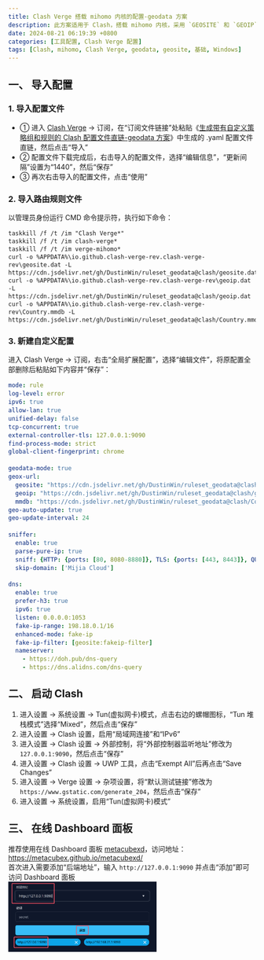 ```yaml
---
title: Clash Verge 搭载 mihomo 内核的配置-geodata 方案
description: 此方案适用于 Clash，搭载 mihomo 内核，采用 `GEOSITE` 和 `GEOIP` 规则搭配 geosite.dat 和 geoip.dat（或 Country.mmdb）路由规则文件
date: 2024-08-21 06:19:39 +0800
categories: [工具配置, Clash Verge 配置]
tags: [Clash, mihomo, Clash Verge, geodata, geosite, 基础, Windows]
---
```


## 一、 导入配置
### 1. 导入配置文件
- ① 进入 [Clash Verge](https://github.com/clash-verge-rev/clash-verge-rev) -> 订阅，在“订阅文件链接”处粘贴《[生成带有自定义策略组和规则的 Clash 配置文件直链-geodata 方案](https://proxy-tutorials.dustinwin.top/posts/link-clash-geodata)》中生成的 .yaml 配置文件直链，然后点击“导入”
- ② 配置文件下载完成后，右击导入的配置文件，选择“编辑信息”，“更新间隔”设置为“1440”，然后“保存”
- ③ 再次右击导入的配置文件，点击“使用”

### 2. 导入路由规则文件
以管理员身份运行 CMD 命令提示符，执行如下命令：

```shell
taskkill /f /t /im "Clash Verge*"
taskkill /f /t /im clash-verge*
taskkill /f /t /im verge-mihomo*
curl -o %APPDATA%\io.github.clash-verge-rev.clash-verge-rev\geosite.dat -L https://cdn.jsdelivr.net/gh/DustinWin/ruleset_geodata@clash/geosite.dat
curl -o %APPDATA%\io.github.clash-verge-rev.clash-verge-rev\geoip.dat -L https://cdn.jsdelivr.net/gh/DustinWin/ruleset_geodata@clash/geoip.dat
curl -o %APPDATA%\io.github.clash-verge-rev.clash-verge-rev\Country.mmdb -L https://cdn.jsdelivr.net/gh/DustinWin/ruleset_geodata@clash/Country.mmdb
```

### 3. 新建自定义配置
进入 Clash Verge -> 订阅，右击“全局扩展配置”，选择“编辑文件”，将原配置全部删除后粘贴如下内容并“保存”：

```yaml
mode: rule
log-level: error
ipv6: true
allow-lan: true
unified-delay: false
tcp-concurrent: true
external-controller-tls: 127.0.0.1:9090
find-process-mode: strict
global-client-fingerprint: chrome

geodata-mode: true
geox-url:
  geosite: "https://cdn.jsdelivr.net/gh/DustinWin/ruleset_geodata@clash/geosite.dat"
  geoip: "https://cdn.jsdelivr.net/gh/DustinWin/ruleset_geodata@clash/geoip.dat"
  mmdb: "https://cdn.jsdelivr.net/gh/DustinWin/ruleset_geodata@clash/Country.mmdb"
geo-auto-update: true
geo-update-interval: 24

sniffer:
  enable: true
  parse-pure-ip: true
  sniff: {HTTP: {ports: [80, 8080-8880]}, TLS: {ports: [443, 8443]}, QUIC: {ports: [443, 8443]}}
  skip-domain: ['Mijia Cloud']

dns:
  enable: true
  prefer-h3: true
  ipv6: true
  listen: 0.0.0.0:1053
  fake-ip-range: 198.18.0.1/16
  enhanced-mode: fake-ip
  fake-ip-filter: [geosite:fakeip-filter]
  nameserver:
    - https://doh.pub/dns-query
    - https://dns.alidns.com/dns-query
```

## 二、 启动 Clash
1. 进入设置 -> 系统设置 -> Tun(虚拟网卡)模式，点击右边的螺帽图标，“Tun 堆栈模式”选择“Mixed”，然后点击“保存”
2. 进入设置 -> Clash 设置，启用“局域网连接”和“IPv6”
3. 进入设置 -> Clash 设置 -> 外部控制，将“外部控制器监听地址”修改为 `127.0.0.1:9090`，然后点击“保存”
4. 进入设置 -> Clash 设置 -> UWP 工具，点击“Exempt All”后再点击“Save Changes”
5. 进入设置 -> Verge 设置 -> 杂项设置，将“默认测试链接”修改为 `https://www.gstatic.com/generate_204`，然后点击“保存”
6. 进入设置 -> 系统设置，启用“Tun(虚拟网卡)模式”

## 三、 在线 Dashboard 面板
推荐使用在线 Dashboard 面板 [metacubexd](https://github.com/metacubex/metacubexd)，访问地址：<https://metacubex.github.io/metacubexd/>  
首次进入需要添加“后端地址”，输入 `http://127.0.0.1:9090` 并点击“添加”即可访问 Dashboard 面板  
<img src="/assets/img/tools//127-9090-dashboard.png" alt="在线 Dashboard 面板" width="60%" />
